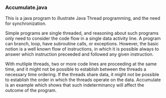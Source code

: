 ### Accumulate.java

This is a java program to illustrate Java Thread programming, and the need for synchronization. 

Simple programs are single threaded, and reasoning about such programs only need to consider the code
flow in a single data activity line. A program can branch, loop, have subroutine calls, or exceptions. However,
the basic notion is a well known flow of instructions, in which it is possible always to answer which instruction
preceeded and followed any given instruction.

With mutliple threads, two or more code lines are proceeding at the same time, and it might not be possible to
establish between the threads a necessary time ordering. If the threads share data, it might not be possible to
establish the order in which the threads operate on the data. Accumulate is an example which shows that such 
indeterminancy will affect the outcome of the program. 
